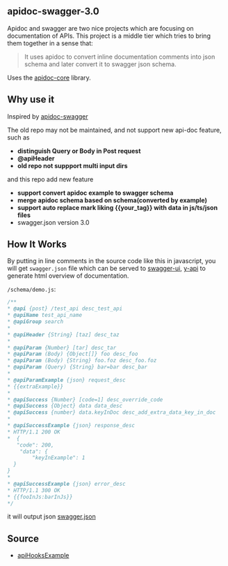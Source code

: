 ## apidoc-swagger-3.0

Apidoc and swagger are two nice projects which are focusing on documentation of APIs. 
This project is a middle tier which tries to bring them together in a sense that:
> It uses apidoc to convert inline documentation comments into json schema and later convert it to swagger json schema.

Uses the [apidoc-core](https://github.com/apidoc/apidoc-core) library.

## Why use it
Inspired by [apidoc-swagger](https://github.com/fsbahman/apidoc-swagger)  

The old repo may not be maintained, and not support new api-doc feature,  
such as

- **distinguish Query or Body in Post request**  
- **@apiHeader**
- **old repo not suppport multi input dirs**

and this repo add new feature  

- **support convert apidoc example to swagger schema**
- **merge apidoc schema based on schema(converted by example)**
- **support auto replace mark liking {{your_tag}} with data in js/ts/json files**
- swagger.json version 3.0


## How It Works

By putting in line comments in the source code like this in javascript, you will get `swagger.json` file which can be served to [swagger-ui](https://github.com/swagger-api/swagger-ui), [y-api](https://github.com/YMFE/yapi) to generate html overview of documentation.

`/schema/demo.js`:
```js
/**
* @api {post} /test_api desc_test_api
* @apiName test_api_name
* @apiGroup search
*
* @apiHeader {String} [taz] desc_taz
*
* @apiParam {Number} [tar] desc_tar
* @apiParam (Body) {Object[]} foo desc_foo
* @apiParam (Body) {String} foo.foz desc_foo.foz
* @apiParam (Query) {String} bar=bar desc_bar
*
* @apiParamExample {json} request_desc
* {{extraExample}}
*
* @apiSuccess {Number} [code=1] desc_override_code
* @apiSuccess {Object} data data_desc
* @apiSuccess {number} data.keyInDoc desc_add_extra_data_key_in_doc
*
* @apiSuccessExample {json} response_desc
* HTTP/1.1 200 OK
*  {
   "code": 200,
    "data": {
        "keyInExample": 1
  }
}
*
* @apiSuccessExample {json} error_desc
* HTTP/1.1 300 OK
* {{fooInJs:barInJs}}
*/
```


it will output json [swagger.json](./doc/swagger.json)


## Source
* [apiHooksExample](https://github.com/apidoc/apidoc-plugin-test)

